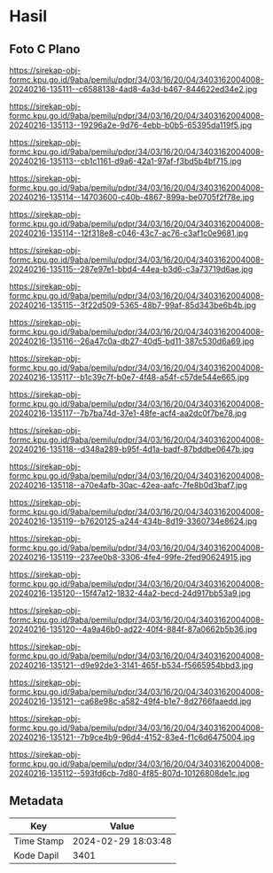 # Hasil

## Foto C Plano

https://sirekap-obj-formc.kpu.go.id/9aba/pemilu/pdpr/34/03/16/20/04/3403162004008-20240216-135111--c6588138-4ad8-4a3d-b467-844622ed34e2.jpg

https://sirekap-obj-formc.kpu.go.id/9aba/pemilu/pdpr/34/03/16/20/04/3403162004008-20240216-135113--19296a2e-9d76-4ebb-b0b5-65395da119f5.jpg

https://sirekap-obj-formc.kpu.go.id/9aba/pemilu/pdpr/34/03/16/20/04/3403162004008-20240216-135113--cb1c1161-d9a6-42a1-97af-f3bd5b4bf715.jpg

https://sirekap-obj-formc.kpu.go.id/9aba/pemilu/pdpr/34/03/16/20/04/3403162004008-20240216-135114--14703600-c40b-4867-899a-be0705f2f78e.jpg

https://sirekap-obj-formc.kpu.go.id/9aba/pemilu/pdpr/34/03/16/20/04/3403162004008-20240216-135114--12f318e8-c046-43c7-ac76-c3af1c0e9681.jpg

https://sirekap-obj-formc.kpu.go.id/9aba/pemilu/pdpr/34/03/16/20/04/3403162004008-20240216-135115--287e97e1-bbd4-44ea-b3d6-c3a73719d6ae.jpg

https://sirekap-obj-formc.kpu.go.id/9aba/pemilu/pdpr/34/03/16/20/04/3403162004008-20240216-135115--3f22d509-5365-48b7-99af-85d343be6b4b.jpg

https://sirekap-obj-formc.kpu.go.id/9aba/pemilu/pdpr/34/03/16/20/04/3403162004008-20240216-135116--26a47c0a-db27-40d5-bd11-387c530d6a69.jpg

https://sirekap-obj-formc.kpu.go.id/9aba/pemilu/pdpr/34/03/16/20/04/3403162004008-20240216-135117--b1c39c7f-b0e7-4f48-a54f-c57de544e665.jpg

https://sirekap-obj-formc.kpu.go.id/9aba/pemilu/pdpr/34/03/16/20/04/3403162004008-20240216-135117--7b7ba74d-37e1-48fe-acf4-aa2dc0f7be78.jpg

https://sirekap-obj-formc.kpu.go.id/9aba/pemilu/pdpr/34/03/16/20/04/3403162004008-20240216-135118--d348a289-b95f-4d1a-badf-87bddbe0647b.jpg

https://sirekap-obj-formc.kpu.go.id/9aba/pemilu/pdpr/34/03/16/20/04/3403162004008-20240216-135118--a70e4afb-30ac-42ea-aafc-7fe8b0d3baf7.jpg

https://sirekap-obj-formc.kpu.go.id/9aba/pemilu/pdpr/34/03/16/20/04/3403162004008-20240216-135119--b7620125-a244-434b-8d19-3360734e8624.jpg

https://sirekap-obj-formc.kpu.go.id/9aba/pemilu/pdpr/34/03/16/20/04/3403162004008-20240216-135119--237ee0b8-3306-4fe4-99fe-2fed90624915.jpg

https://sirekap-obj-formc.kpu.go.id/9aba/pemilu/pdpr/34/03/16/20/04/3403162004008-20240216-135120--15f47a12-1832-44a2-becd-24d917bb53a9.jpg

https://sirekap-obj-formc.kpu.go.id/9aba/pemilu/pdpr/34/03/16/20/04/3403162004008-20240216-135120--4a9a46b0-ad22-40f4-884f-87a0662b5b36.jpg

https://sirekap-obj-formc.kpu.go.id/9aba/pemilu/pdpr/34/03/16/20/04/3403162004008-20240216-135121--d9e92de3-3141-465f-b534-f5665954bbd3.jpg

https://sirekap-obj-formc.kpu.go.id/9aba/pemilu/pdpr/34/03/16/20/04/3403162004008-20240216-135121--ca68e98c-a582-49f4-b1e7-8d2766faaedd.jpg

https://sirekap-obj-formc.kpu.go.id/9aba/pemilu/pdpr/34/03/16/20/04/3403162004008-20240216-135121--7b9ce4b9-96d4-4152-83e4-f1c6d6475004.jpg

https://sirekap-obj-formc.kpu.go.id/9aba/pemilu/pdpr/34/03/16/20/04/3403162004008-20240216-135112--593fd6cb-7d80-4f85-807d-10126808de1c.jpg


## Metadata

| Key        | Value               |
| ---------- | ------------------- |
| Time Stamp | 2024-02-29 18:03:48 |
| Kode Dapil | 3401                |



